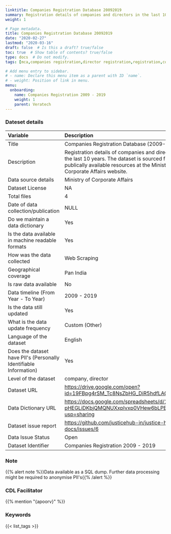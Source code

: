 ```yaml
---
linktitle: Companies Registration Database 20092019
summary: Registration details of companies and directors in the last 10 years. The dataset is sourced from publically available resources at the Ministry of Corporate Affairs website.
weight: 1

# Page metadata.
title: Companies Registration Database 20092019
date: "2020-02-27"
lastmod: "2020-03-16"
draft: false  # Is this a draft? true/false
toc: true  # Show table of contents? true/false
type: docs  # Do not modify.
tags: [mca,companies registration,director registration,registration,companies]

# Add menu entry to sidebar.
# - name: Declare this menu item as a parent with ID `name`.
# - weight: Position of link in menu.
menu:
  onboarding:
    name: Companies Registration 2009 - 2019
    weight: 1
    parent: Veratech
---
```

### Dateset details
|Variable                                                          |Description                                                                                                                                                                    |
|:-----------------------------------------------------------------|:------------------------------------------------------------------------------------------------------------------------------------------------------------------------------|
|Title                                                             |Companies Registration Database (2009-2019)                                                                                                                                    |
|Description                                                       |Registration details of companies and directors in the last 10 years. The dataset is sourced from publically available resources at the Ministry of Corporate Affairs website. |
|Data source details                                               |Ministry of Corporate Affairs                                                                                                                                                  |
|Dataset License                                                   |NA                                                                                                                                                                             |
|Total files                                                       |4                                                                                                                                                                              |
|Date of data collection/publication                               |NULL                                                                                                                                                                           |
|Do we maintain a data dictionary                                  |Yes                                                                                                                                                                            |
|Is the data available in machine readable formats                 |Yes                                                                                                                                                                            |
|How was the data collected                                        |Web Scraping                                                                                                                                                                   |
|Geographical coverage                                             |Pan India                                                                                                                                                                      |
|Is raw data available                                             |No                                                                                                                                                                             |
|Data timeline (From Year - To Year)                               |2009 - 2019                                                                                                                                                                    |
|Is the data still updated                                         |Yes                                                                                                                                                                            |
|What is the data update frequency                                 |Custom (Other)                                                                                                                                                                 |
|Language of the dataset                                           |English                                                                                                                                                                        |
|Does the dataset have PII's (Personally Identifiable Information) |Yes                                                                                                                                                                            |
|Level of the dataset                                              |company, director                                                                                                                                                              |
|Dataset URL                                                       |https://drive.google.com/open?id=19FBpg4rSM_Tc8NsZbHG_DiR5hdfLAOiC                                                                                                             |
|Data Dictionary URL                                               |https://docs.google.com/spreadsheets/d/1sdbGZgr-pHEGLiDKbjQMQNUXxpIvxp0VHew6bLPErOk/edit?usp=sharing                                                                           |
|Dataset issue report                                              |https://github.com/justicehub-in/justice-hub-docs/issues/6                                                                                                                     |
|Data Issue Status                                                 |Open                                                                                                                                                                           |
|Dataset Identifier                                                |Companies Registration 2009 - 2019                                                                                                                                             |


### Note
{{% alert note %}}Data available as a SQL dump. Further data processing might be required to anonymise PII's{{% /alert %}}
### CDL Facilitator
{{% mention "{apoorv}" %}}
### Keywords
{{< list_tags >}}

